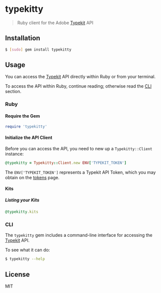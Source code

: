 # typekitty

> Ruby client for the Adobe [Typekit] API

## Installation

```sh
$ [sudo] gem install typekitty
```

## Usage

You can access the [Typekit] API directly within Ruby or from your terminal.

To access the API within Ruby, continue reading; otherwise read the [CLI]
section.

### Ruby

#### Require the Gem

```ruby
require 'typekitty'
```

#### Initialize the API Client

Before you can access the API, you need to new up a `Typekitty::Client`
instance:

```ruby
@typekitty = Typekitty::Client.new ENV['TYPEKIT_TOKEN']
```

The `ENV['TYPEKIT_TOKEN']` represents a Typekit API Token, which you may obtain
on the [tokens] page.

#### Kits

##### Listing your Kits

```ruby
@typekitty.kits
```

### CLI

The `typekitty` gem includes a command-line interface for accessing the [Typekit]
API.

To see what it can do:

```sh
$ typekitty --help
```

## License

MIT

[Typekit]: http://typekit.com
[CLI]: #cli
[bundler]: http://bundler.io
[tokens]: https://typekit.com/account/tokens
